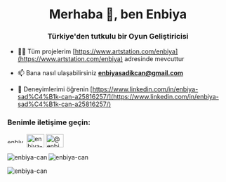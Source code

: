 <h1 align="center">Merhaba 👋, ben Enbiya</h1>
<h3 align="center">Türkiye'den tutkulu bir Oyun Geliştiricisi</h3>

- 👨‍💻 Tüm projelerim [https://www.artstation.com/enbiya](https://www.artstation.com/enbiya) adresinde mevcuttur

- 📫 Bana nasıl ulaşabilirsiniz **enbiyasadikcan@gmail.com**

- 📄 Deneyimlerimi öğrenin [https://www.linkedin.com/in/enbiya-sad%C4%B1k-can-a25816257/](https://www.linkedin.com/in/enbiya-sad%C4%B1k-can-a25816257/)

<h3 align="left">Benimle iletişime geçin:</h3>
<p align="left">
<a href="https://www.linkedin.com/in/enbiya-can/" target="blank"><img align="center" src="https://raw.githubusercontent.com/rahuldkjain/github-profile-readme-generator/master/src/images/icons/Social/linked-in-alt.svg" alt="enbiya-sabit-olabilir" height="10" width="40" /></a>
<a href=https://www.behance.net/EnbiyaCan" target="blank"><img align="center" src="https://raw.githubusercontent.com/rahuldkjain/github-profile-readme-generator/master/src/images/icons/Social/behance.svg" alt="enbiya-sabit-olabilir" height="30" width="40" /></a>
<a href="[https://www.youtube.com/c/@enbiya_c](https://www.youtube.com/@LyriaDawnstar)" target="blank"><img align="center" src="https://raw.githubusercontent.com/rahuldkjain/github-profile-readme-generator/master/src/images/icons/Social/youtube.svg" alt="@enbiya_c" height="30" width="40" /></a>
</p>


<p><img align="left" src="https://github-readme-stats.vercel.app/api/top-langs?username=enbiya-can&show_icons=true&locale=tr&layout=compact" alt="enbiya-can" /></p>

<p> <img align="center" src="https://github-readme-stats.vercel.app/api?username=enbiya-can&show_icons=true&locale=tr" alt="enbiya-can" /></p>

<p><img align="center" src="https://github-readme-streak-stats.herokuapp.com/?user=enbiya-can&" alt="enbiya-can" /></p>
